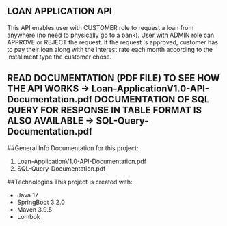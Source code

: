 LOAN APPLICATION API
---
This API enables user with CUSTOMER role to request a loan from anywhere (no need to physically go to a bank). User with ADMIN role can APPROVE or REJECT the request. 
If the request is approved, customer has to pay their loan along with the interest rate each month according to the installment type the customer chose.

READ DOCUMENTATION (PDF FILE) TO SEE HOW THE API WORKS -> Loan-ApplicationV1.0-API-Documentation.pdf
DOCUMENTATION OF SQL QUERY FOR RESPONSE IN TABLE FORMAT IS ALSO AVAILABLE -> SQL-Query-Documentation.pdf
--

##General Info
Documentation for this project:
1. Loan-ApplicationV1.0-API-Documentation.pdf
2. SQL-Query-Documentation.pdf

##Technologies
This project is created with:
* Java 17
* SpringBoot 3.2.0
* Maven 3.9.5
* Lombok
